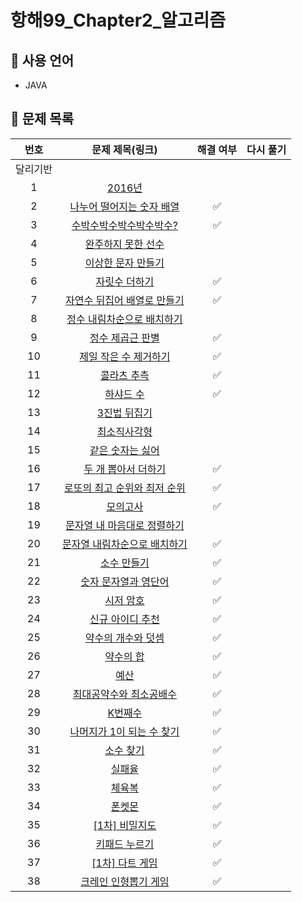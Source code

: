 <!-- # Chapter02_Algorithm
항해99_Chapter2_알고리즘 -->

# 항해99_Chapter2_알고리즘

## 📌 사용 언어
* JAVA

## 📌 문제 목록
|번호|문제 제목(링크)|해결 여부|다시 풀기|
|:---:|:---:|:---:|:---:|
|달리기반||||
|1|[2016년](https://programmers.co.kr/learn/courses/30/lessons/12901)|||
|2|[나누어 떨어지는 숫자 배열](https://programmers.co.kr/learn/courses/30/lessons/12910)|✅||
|3|[수박수박수박수박수박수?](https://programmers.co.kr/learn/courses/30/lessons/12922)|✅||
|4|[완주하지 못한 선수](https://programmers.co.kr/learn/courses/30/lessons/42576)|||
|5|[이상한 문자 만들기](https://programmers.co.kr/learn/courses/30/lessons/12930)|||
|6|[자릿수 더하기](https://programmers.co.kr/learn/courses/30/lessons/12931)|✅||
|7|[자연수 뒤집어 배열로 만들기](https://programmers.co.kr/learn/courses/30/lessons/12932)|✅||
|8|[정수 내림차순으로 배치하기](https://programmers.co.kr/learn/courses/30/lessons/12933)|||
|9|[정수 제곱근 판별](https://programmers.co.kr/learn/courses/30/lessons/12934)|✅||
|10|[제일 작은 수 제거하기](https://programmers.co.kr/learn/courses/30/lessons/12935)|✅||
|11|[콜라츠 추측](https://programmers.co.kr/learn/courses/30/lessons/12943)|✅||
|12|[하샤드 수](https://programmers.co.kr/learn/courses/30/lessons/12947)|✅||
|13|[3진법 뒤집기](https://programmers.co.kr/learn/courses/30/lessons/68935)|||
|14|[최소직사각형](https://programmers.co.kr/learn/courses/30/lessons/86491)|||
|15|[같은 숫자는 싫어](https://programmers.co.kr/learn/courses/30/lessons/12906)|||
|16|[두 개 뽑아서 더하기](https://programmers.co.kr/learn/courses/30/lessons/68644)|✅||
|17|[로또의 최고 순위와 최저 순위](https://programmers.co.kr/learn/courses/30/lessons/77484)|✅||
|18|[모의고사](https://programmers.co.kr/learn/courses/30/lessons/42840)|✅||
|19|[문자열 내 마음대로 정렬하기](https://programmers.co.kr/learn/courses/30/lessons/12915)|||
|20|[문자열 내림차순으로 배치하기](https://programmers.co.kr/learn/courses/30/lessons/12917)|✅||
|21|[소수 만들기](https://programmers.co.kr/learn/courses/30/lessons/12977)|✅||
|22|[숫자 문자열과 영단어](https://programmers.co.kr/learn/courses/30/lessons/81301)|✅||
|23|[시저 암호](https://programmers.co.kr/learn/courses/30/lessons/12926)|✅||
|24|[신규 아이디 추천](https://programmers.co.kr/learn/courses/30/lessons/72410)|✅||
|25|[약수의 개수와 덧셈](https://programmers.co.kr/learn/courses/30/lessons/77884)|✅||
|26|[약수의 합](https://programmers.co.kr/learn/courses/30/lessons/12928)|✅||
|27|[예산](https://programmers.co.kr/learn/courses/30/lessons/12982)|✅||
|28|[최대공약수와 최소공배수](https://programmers.co.kr/learn/courses/30/lessons/12940)|✅||
|29|[K번째수](https://programmers.co.kr/learn/courses/30/lessons/42748)|✅||
|30|[나머지가 1이 되는 수 찾기](https://programmers.co.kr/learn/courses/30/lessons/87389)|✅||
|31|[소수 찾기](https://programmers.co.kr/learn/courses/30/lessons/12921)|✅||
|32|[실패율](https://programmers.co.kr/learn/courses/30/lessons/42889)|✅||
|33|[체육복](https://programmers.co.kr/learn/courses/30/lessons/42862)|✅||
|34|[폰켓몬](https://programmers.co.kr/learn/courses/30/lessons/1845)|✅||
|35|[[1차] 비밀지도](https://programmers.co.kr/learn/courses/30/lessons/17681)|✅||
|36|[키패드 누르기](https://programmers.co.kr/learn/courses/30/lessons/67256)|✅||
|37|[[1차] 다트 게임](https://programmers.co.kr/learn/courses/30/lessons/17682)|✅||
|38|[크레인 인형뽑기 게임](https://programmers.co.kr/learn/courses/30/lessons/64061)|✅||